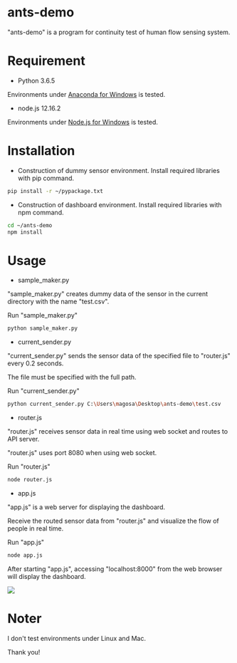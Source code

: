 # ants-demo

"ants-demo" is a program for continuity test of human flow sensing system.

# Requirement

* Python 3.6.5

Environments under [Anaconda for Windows](https://www.anaconda.com/distribution/) is tested.

* node.js 12.16.2

Environments under [Node.js for Windows](https://nodejs.org/ja/) is tested.

# Installation

* Construction of dummy sensor environment.
Install required libraries with pip command.

```bash
pip install -r ~/pypackage.txt
```

* Construction of dashboard environment.
Install required libraries with npm command.

```bash
cd ~/ants-demo
npm install
```

# Usage

* sample_maker.py

"sample_maker.py" creates dummy data of the sensor in the current directory with the name "test.csv".

Run "sample_maker.py"

```bash
python sample_maker.py
```

* current_sender.py

"current_sender.py" sends the sensor data of the specified file to "router.js" every 0.2 seconds.

The file must be specified with the full path.

Run "current_sender.py"

```bash
python current_sender.py C:\Users\magosa\Desktop\ants-demo\test.csv
```

* router.js

"router.js" receives sensor data in real time using web socket and routes to API server.

"router.js" uses port 8080 when using web socket.

Run "router.js"

```bash
node router.js
```

* app.js

"app.js" is a web server for displaying the dashboard.

Receive the routed sensor data from "router.js" and visualize the flow of people in real time.

Run "app.js"

```bash
node app.js
```

After starting "app.js", accessing "localhost:8000" from the web browser will display the dashboard.

![](https://raw.githubusercontent.com/magosa/ants-demo/master/data/img/sample.gif)

# Noter

I don't test environments under Linux and Mac.



Thank you!
